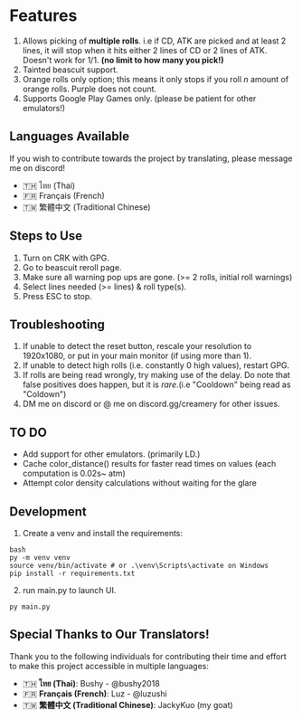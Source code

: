 # Features 
1) Allows picking of **multiple rolls**. i.e if CD, ATK are picked and at least 2 lines, it will stop when it hits either 2 lines of CD or 2 lines of ATK. Doesn't work for 1/1. **(no limit to how many you pick!)**
2) Tainted beascuit support.
3) Orange rolls only option; this means it only stops if you roll _n_ amount of orange rolls. Purple does not count.
4) Supports Google Play Games only. (please be patient for other emulators!) 

## Languages Available
If you wish to contribute towards the project by translating, please message me on discord!

- 🇹🇭 ไทย (Thai)
- 🇫🇷 Français (French)
- 🇹🇼 繁體中文 (Traditional Chinese) 


## Steps to Use
1) Turn on CRK with GPG.
2) Go to beascuit reroll page. 
3) Make sure all warning pop ups are gone. (>= 2 rolls, initial roll warnings)
4) Select lines needed (>= lines) & roll type(s). 
5) Press ESC to stop.

## Troubleshooting
1) If unable to detect the reset button, rescale your resolution to 1920x1080, or put in your main monitor (if using more than 1). 
2) If unable to detect high rolls (i.e. constantly 0 high values), restart GPG.
3) If rolls are being read wrongly, try making use of the delay. Do note that false positives does happen, but it is _rare_.(i.e "Cooldown" being read as "Coldown")
4) DM me on discord or @ me on discord.gg/creamery for other issues.

## TO DO
* Add support for other emulators. (primarily LD.)
* Cache color_distance() results for faster read times on values (each computation is 0.02s~ atm)
* Attempt color density calculations without waiting for the glare 

## Development

1. Create a venv and install the requirements:
```
bash
py -m venv venv
source venv/bin/activate # or .\venv\Scripts\activate on Windows
pip install -r requirements.txt
```

2. run main.py to launch UI.
```
py main.py
```

## Special Thanks to Our Translators!

Thank you to the following individuals for contributing their time and effort to make this project accessible in multiple languages:

- 🇹🇭 **ไทย (Thai)**: Bushy - @bushy2018
- 🇫🇷 **Français (French)**: Luz - @luzushi
- 🇹🇼 **繁體中文 (Traditional Chinese)**: JackyKuo (my goat)